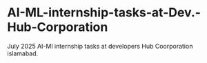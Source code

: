 # AI-ML-internship-tasks-at-Dev.-Hub-Corporation
July 2025 AI-Ml internship tasks at developers Hub Coorporation islamabad. 
